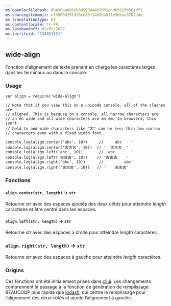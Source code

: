 ```yaml
---
ms.openlocfilehash: 6b496aa0869b5459804407d01ecd0382fb561df1
ms.sourcegitcommit: e739004291428ce83f14b9d49f1e9dfaa3762dde
ms.translationtype: HT
ms.contentlocale: fr-FR
ms.lasthandoff: 02/05/2022
ms.locfileid: "138051321"
---
```

<a name="wide-align"></a>wide-align
----------

Fonction d’alignement de texte prenant en charge les caractères larges dans les terminaux ou dans la console.

### <a name="usage"></a>Usage

```
var align = require('wide-align')

// Note that if you view this on a unicode console, all of the slashes are
// aligned. This is because on a console, all narrow characters are
// an en wide and all wide characters are an em. In browsers, this isn't
// held to and wide characters like "古" can be less than two narrow
// characters even with a fixed width font.

console.log(align.center('abc', 10))     // '   abc    '
console.log(align.center('古古古', 10))  // '  古古古  '
console.log(align.left('abc', 10))       // 'abc       '
console.log(align.left('古古古', 10))    // '古古古    '
console.log(align.right('abc', 10))      // '       abc'
console.log(align.right('古古古', 10))   // '    古古古'
```

### <a name="functions"></a>Fonctions

#### <a name="aligncenterstr-length--str"></a>`align.center(str, length)` → `str`

Retourne *str* avec des espaces ajoutés des deux côtés pour atteindre *length* caractères et être centré dans les espaces.

#### <a name="alignleftstr-length--str"></a>`align.left(str, length)` → `str`

Retourne *str* avec des espaces à droite pour atteindre *length* caractères.

### <a name="alignrightstr-length--str"></a>`align.right(str, length)` → `str`

Retourne *str* avec des espaces à gauche pour atteindre *length* caractères.

### <a name="origins"></a>Origins

Ces fonctions ont été initialement prises dans [cliui](https://npmjs.com/package/cliui). Les changements comprennent le passage à la fonction de génération de remplissage BEAUCOUP plus rapide que [lodash](https://npmjs.com/package/lodash), qui centre le remplissage pour l’alignement des deux côtés et ajoute l’alignement à gauche.
